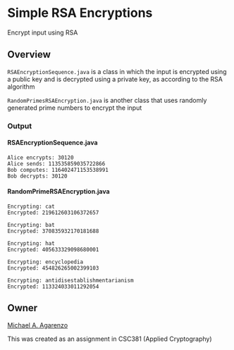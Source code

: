 # Simple RSA Encryptions

Encrypt input using RSA

## Overview

`RSAEncryptionSequence.java` is a class in which the input is encrypted using a public key and is decrypted using a private key, as according to the RSA algorithm

`RandomPrimesRSAEncryption.java` is another class that uses randomly generated prime numbers to encrypt the input

### Output

#### RSAEncryptionSequence.java

```
Alice encrypts: 30120
Alice sends: 113535859035722866
Bob computes: 116402471153538991
Bob decrypts: 30120
```

#### RandomPrimeRSAEncryption.java

```
Encrypting: cat
Encrypted: 219612603106372657

Encrypting: bat
Encrypted: 370835932170181688

Encrypting: hat
Encrypted: 405633329098680001

Encrypting: encyclopedia
Encrypted: 454826265002399103

Encrypting: antidisestablishmentarianism
Encrypted: 113324033011292054
```

## Owner

[Michael A. Agarenzo](https://magarenzo.com)

This was created as an assignment in CSC381 (Applied Cryptography)

